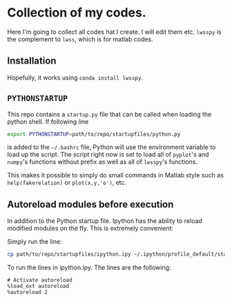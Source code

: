 # Collection of my codes.

Here I'm going to collect all codes hat I create. I will edit them etc.
`lwsspy` is the complement to `lwss`, which is for matlab codes.

## Installation

Hopefully, it works using `conda install lwsspy`.

## `PYTHONSTARTUP`

This repo contains a `startup.py` file that can be called when loading the 
python shell. If following line

```bash
export PYTHONSTARTUP=path/to/repo/startupfiles/python.py
```

is added to the `~/.bashrc` file, Python will use the environment variable 
to load up the script. The script right now is set to load all of `pyplot`'s and
`numpy`'s functions without prefix as well as all of `lwsspy`'s functions.

This makes it possible to simply do small commands in Matlab style such as
`help(fakerelation)` or `plot(x,y,'o')`, etc.

## Autoreload modules before execution

In addition to the Python startup file. Ipython has the ability to reload
modified modules on the fly. This is extremely convenient:

Simply run the line:

```bash
cp path/to/repo/startupfiles/ipython.ipy ~/.ipython/profile_default/startup/
```

To run the lines in ipython.ipy. The lines are the following:

```
# Activate autoreload
%load_ext autoreload
%autoreload 2
```
